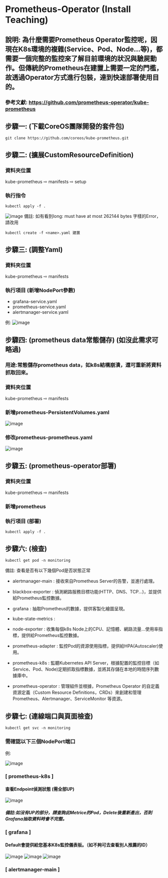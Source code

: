 # Prometheus-Operator (Install Teaching)
## 說明: 為什麼需要Prometheus Operator監控呢，因現在K8s環境的複雜(Service、Pod、Node...等)，都需要一個完整的監控來了解目前環境的狀況與驗屍動作。但傳統的Prometheus在建置上需要一定的門檻，故透過Operator方式進行包裝，達到快速部署使用目的。
### 參考文獻: https://github.com/prometheus-operator/kube-prometheus
## 步驟一: (下載CoreOS團隊開發的套件包)
    git clone https://github.com/coreos/kube-prometheus.git 
## 步驟二: (擴展**CustomResourceDefinition**)
### 資料夾位置
kube-prometheus ⇨ manifests ⇨ setup 
### 執行指令
    kubectl apply -f .
![image](https://github.com/Jerrychanglab/prometheus-operator/assets/39659664/05253bce-f9ae-47dc-b04a-771de971fe9a)
備註: 如有看到long: must have at most 262144 bytes 字樣的Error，請改用

    kubectl create -f <name>.yaml 建置
## 步驟三: (調整Yaml)
### 資料夾位置
kube-prometheus ⇨ manifests
### 執行項目 (新增NodePort參數)
* grafana-service.yaml
* prometheus-service.yaml
* alertmanager-service.yaml

例:
![image](https://github.com/Jerrychanglab/prometheus-operator/assets/39659664/aff386df-cd4a-472e-8f75-cc7d16884149)  

## 步驟四: (prometheus data常態儲存) (如沒此需求可略過)
### 用途:常態儲存prometheus data，如k8s結構崩潰，還可重新將資料抓取回來。
### 資料夾位置
kube-prometheus ⇨ manifests
### 新增prometheus-PersistentVolumes.yaml  
![image](https://github.com/Jerrychanglab/prometheus-operator/assets/39659664/dee54d85-58b9-4f0b-a470-90e4800c1456)
### 修改prometheus-prometheus.yaml
![image](https://github.com/Jerrychanglab/prometheus-operator/assets/39659664/d1e41811-69ac-4b3b-952b-d6abd5e00e39)

## 步驟五: (prometheus-operator部署)
### 資料夾位置
kube-prometheus ⇨ manifests
### 新增prometheus
### 執行項目 (部署)
    kubectl apply -f .

## 步驟六: (檢查)
    kubectl get pod -n monitoring
備註: 查看是否有以下幾個Pod是否狀態正常
* alertmanager-main : 接收來自Prometheus Server的告警，並進行處理。

* blackbox-exporter : 偵測網路服務目標功能(HTTP、DNS、TCP...)，並提供給Prometheus監控數據。

* grafana : 抽取Prometheus的數據，提供客製化繪圖呈現。

* kube-state-metrics : 

* node-exporter : 收集每個k8s Node上的CPU、記憶體、網路流量...使用率指標，提供給Prometheus監控數據。

* prometheus-adapter : 監控Pod的資源使用指標，提供給HPA(Autoscaler)使用。

* prometheus-k8s : 監聽Kubernetes API Server，根據配置的監控目標（如 Service、Pod、Node)定期抓取指標數據，並將其存儲在本地的時間序列數據庫中。

* prometheus-operator : 管理組件並根據，Prometheus Operator 的自定義資源定義（Custom Resource Definitions，CRDs）來創建和管理 Prometheus、Alertmanager、ServiceMonitor 等資源。

## 步驟七: (連線端口與頁面檢查)
    kubectl get svc -n monitoring
### 需確認以下三個NodePort端口
例:

![image](https://github.com/Jerrychanglab/prometheus-operator/assets/39659664/b5ef8645-6ff7-4fb1-9b29-2b8482c6390b)
### [ prometheus-k8s ]
#### 查看Endpoint偵測狀態 (需全部UP)
![image](https://github.com/Jerrychanglab/prometheus-operator/assets/39659664/b2061b40-be95-4ea5-ad25-bdfbe52d230f)
##### 備註:如沒有UP的部分，請查詢此Metrice的Pod，Delete後重新產出，否則Grafana抽取資料時會不完整。
### [ grafana ]
#### Default會提供給您基本K8s監控儀表板。（如不夠可去查看別人推薦的ID）
![image](https://github.com/Jerrychanglab/prometheus-operator/assets/39659664/f9fa79dc-1d03-4a64-bf71-1700f78ec5a8)
![image](https://github.com/Jerrychanglab/prometheus-operator/assets/39659664/8482f2ff-3e7f-4716-8941-58d3f9687fa1)
![image](https://github.com/Jerrychanglab/prometheus-operator/assets/39659664/6c304c3a-ee52-428c-b4fb-c6d522938fbe)
### [ alertmanager-main ]

